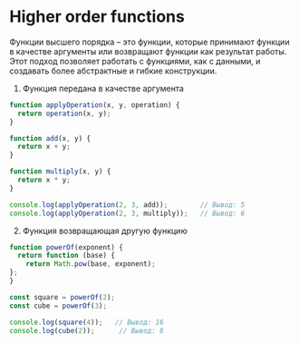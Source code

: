 # Higher order functions

Функции высшего порядка – это функции, которые принимают функции в качестве аргументы или возвращают функции как результат работы.  
Этот подход позволяет работать с функциями, как с данными, и создавать более абстрактные и гибкие конструкции.

1. Функция передана в качестве аргумента
```js
function applyOperation(x, y, operation) {
  return operation(x, y);
}

function add(x, y) {
  return x + y;
}

function multiply(x, y) {
  return x * y;
}

console.log(applyOperation(2, 3, add));        // Вывод: 5
console.log(applyOperation(2, 3, multiply));   // Вывод: 6
```  

2. Функция возвращающая другую функцию
```js
function powerOf(exponent) {
  return function (base) {
    return Math.pow(base, exponent);
};
}

const square = powerOf(2);
const cube = powerOf(3);

console.log(square(4));   // Вывод: 16
console.log(cube(2));      // Вывод: 8

```
